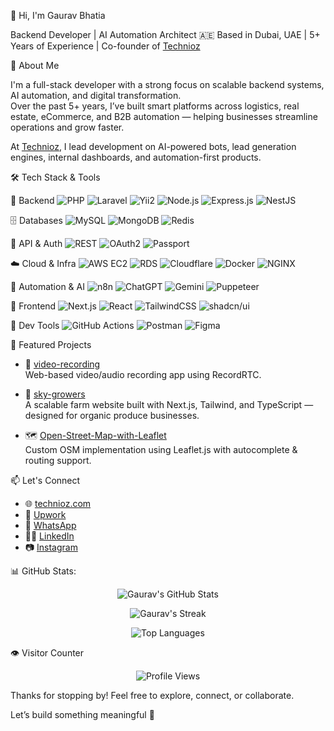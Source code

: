 👋 Hi, I'm Gaurav Bhatia

Backend Developer | AI Automation Architect
🇦🇪 Based in Dubai, UAE | 5+ Years of Experience | Co-founder of [Technioz](https://technioz.com)


🚀 About Me

I'm a full-stack developer with a strong focus on scalable backend systems, AI automation, and digital transformation.  
Over the past 5+ years, I’ve built smart platforms across logistics, real estate, eCommerce, and B2B automation — helping businesses streamline operations and grow faster.

At [Technioz](https://technioz.com), I lead development on AI-powered bots, lead generation engines, internal dashboards, and automation-first products.


🛠️ Tech Stack & Tools

🧠 Backend
![PHP](https://img.shields.io/badge/PHP-8892BF?style=flat&logo=php&logoColor=white)
![Laravel](https://img.shields.io/badge/Laravel-F55247?style=flat&logo=laravel&logoColor=white)
![Yii2](https://img.shields.io/badge/Yii2-4584b6?style=flat&logo=yii&logoColor=white)
![Node.js](https://img.shields.io/badge/Node.js-339933?style=flat&logo=node.js&logoColor=white)
![Express.js](https://img.shields.io/badge/Express.js-000000?style=flat&logo=express&logoColor=white)
![NestJS](https://img.shields.io/badge/NestJS-e0234e?style=flat&logo=nestjs&logoColor=white)

🗄️ Databases
![MySQL](https://img.shields.io/badge/MySQL-00758F?style=flat&logo=mysql&logoColor=white)
![MongoDB](https://img.shields.io/badge/MongoDB-47A248?style=flat&logo=mongodb&logoColor=white)
![Redis](https://img.shields.io/badge/Redis-DC382D?style=flat&logo=redis&logoColor=white)

🔐 API & Auth 
![REST](https://img.shields.io/badge/REST-00599C?style=flat)
![OAuth2](https://img.shields.io/badge/OAuth2-ff6f00?style=flat)
![Passport](https://img.shields.io/badge/Passport-1e1e1e?style=flat)

☁️ Cloud & Infra
![AWS EC2](https://img.shields.io/badge/AWS%20EC2-FF9900?style=flat&logo=amazonaws&logoColor=white)
![RDS](https://img.shields.io/badge/AWS%20RDS-527FFF?style=flat&logo=amazonaws&logoColor=white)
![Cloudflare](https://img.shields.io/badge/Cloudflare-F38020?style=flat&logo=cloudflare&logoColor=white)
![Docker](https://img.shields.io/badge/Docker-2496ED?style=flat&logo=docker&logoColor=white)
![NGINX](https://img.shields.io/badge/Nginx-009639?style=flat&logo=nginx&logoColor=white)

🤖 Automation & AI
![n8n](https://img.shields.io/badge/n8n-ef6537?style=flat&logo=n8n&logoColor=white)
![ChatGPT](https://img.shields.io/badge/OpenAI-412991?style=flat&logo=openai&logoColor=white)
![Gemini](https://img.shields.io/badge/Google%20Gemini-4285F4?style=flat&logo=google&logoColor=white)
![Puppeteer](https://img.shields.io/badge/Puppeteer-40B5A4?style=flat&logo=puppeteer&logoColor=white)

🎨 Frontend
![Next.js](https://img.shields.io/badge/Next.js-000000?style=flat&logo=next.js&logoColor=white)
![React](https://img.shields.io/badge/React-61DAFB?style=flat&logo=react&logoColor=black)
![TailwindCSS](https://img.shields.io/badge/TailwindCSS-06B6D4?style=flat&logo=tailwindcss&logoColor=white)
![shadcn/ui](https://img.shields.io/badge/shadcn/ui-18181b?style=flat)

🧰 Dev Tools
![GitHub Actions](https://img.shields.io/badge/GitHub%20Actions-2088FF?style=flat&logo=githubactions&logoColor=white)
![Postman](https://img.shields.io/badge/Postman-FF6C37?style=flat&logo=postman&logoColor=white)
![Figma](https://img.shields.io/badge/Figma-F24E1E?style=flat&logo=figma&logoColor=white)


🌟 Featured Projects

- 🎥 [video-recording](https://github.com/gauravbhatia4601/video-recording)  
  Web-based video/audio recording app using RecordRTC.

- 🌱 [sky-growers](https://github.com/gauravbhatia4601/sky-growers)  
  A scalable farm website built with Next.js, Tailwind, and TypeScript — designed for organic produce businesses.

- 🗺️ [Open-Street-Map-with-Leaflet](https://github.com/gauravbhatia4601/Open-Street-Map-with-Leaflet)  
  Custom OSM implementation using Leaflet.js with autocomplete & routing support.

📫 Let's Connect

- 🌐 [technioz.com](https://technioz.com)  
- 💼 [Upwork](https://www.upwork.com/freelancers/~01f20500524197e5864)  
- 💬 [WhatsApp](https://wa.me/919803683577)  
- 🧑‍💻 [LinkedIn](https://www.linkedin.com/in/gauravbhatia1064/)  
- 📷 [Instagram](https://www.instagram.com/_gaurav.bhatia04_/)

📊 GitHub Stats:

<p align="center">
  <img src="https://github-readme-stats.vercel.app/api?username=gauravbhatia4601&show_icons=true&theme=radical&hide_border=true" alt="Gaurav's GitHub Stats" />
</p>

<p align="center">
  <img src="https://github-readme-streak-stats.herokuapp.com/?user=gauravbhatia4601&theme=radical&hide_border=true" alt="Gaurav's Streak" />
</p>

<p align="center">
  <img src="https://github-readme-stats.vercel.app/api/top-langs/?username=gauravbhatia4601&layout=compact&theme=radical&hide_border=true" alt="Top Languages" />
</p>


👁️ Visitor Counter

<p align="center">
  <img src="https://komarev.com/ghpvc/?username=gauravbhatia4601&style=flat-square&color=blue" alt="Profile Views" />
</p>



Thanks for stopping by! Feel free to explore, connect, or collaborate.  

Let’s build something meaningful 🚀
